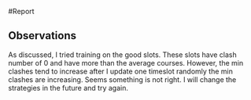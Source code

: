 #Report

## Observations

As discussed, I tried training on the good slots. 
These slots have clash number of 0 and have more than the average courses.
However, the min clashes tend to increase after I update one 
timeslot randomly the min clashes are increasing.
Seems something is not right. I will change the strategies in the future and 
try again.